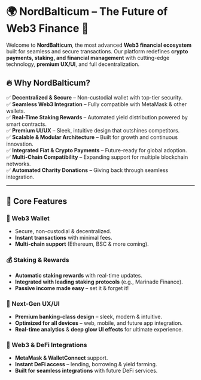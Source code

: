 # 🌍 NordBalticum – The Future of Web3 Finance 🚀

Welcome to **NordBalticum**, the most advanced **Web3 financial ecosystem** built for seamless and secure transactions. Our platform redefines **crypto payments, staking, and financial management** with cutting-edge technology, **premium UX/UI**, and full decentralization. 

## 🔥 Why NordBalticum?

✅ **Decentralized & Secure** – Non-custodial wallet with top-tier security.  
✅ **Seamless Web3 Integration** – Fully compatible with MetaMask & other wallets.  
✅ **Real-Time Staking Rewards** – Automated yield distribution powered by smart contracts.  
✅ **Premium UI/UX** – Sleek, intuitive design that outshines competitors.  
✅ **Scalable & Modular Architecture** – Built for growth and continuous innovation.  
✅ **Integrated Fiat & Crypto Payments** – Future-ready for global adoption.  
✅ **Multi-Chain Compatibility** – Expanding support for multiple blockchain networks.  
✅ **Automated Charity Donations** – Giving back through seamless integration.  

---

## 📌 Core Features

### 🏦 Web3 Wallet  
- Secure, non-custodial & decentralized.  
- **Instant transactions** with minimal fees.  
- **Multi-chain support** (Ethereum, BSC & more coming).  

### 💰 Staking & Rewards  
- **Automatic staking rewards** with real-time updates.  
- **Integrated with leading staking protocols** (e.g., Marinade Finance).  
- **Passive income made easy** – set it & forget it!  

### 🎨 Next-Gen UX/UI  
- **Premium banking-class design** – sleek, modern & intuitive.  
- **Optimized for all devices** – web, mobile, and future app integration.  
- **Real-time analytics** & **deep glow UI effects** for ultimate experience.  

### 🔗 Web3 & DeFi Integrations  
- **MetaMask & WalletConnect** support.  
- **Instant DeFi access** – lending, borrowing & yield farming.  
- **Built for seamless integrations** with future DeFi services.  
